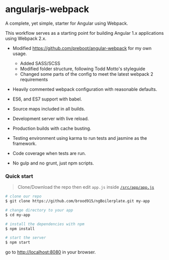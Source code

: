 # angularjs-webpack

A complete, yet simple, starter for Angular using Webpack.

This workflow serves as a starting point for building Angular 1.x applications using Webpack 2.x.

* Modified https://github.com/preboot/angular-webpack for my own usage.
    - Added SASS/SCSS
    - Modified folder structure, following Todd Motto's styleguide
    - Changed some parts of the config to meet the latest webpack 2 requirements
    
* Heavily commented webpack configuration with reasonable defaults.
* ES6, and ES7 support with babel.
* Source maps included in all builds.
* Development server with live reload.
* Production builds with cache busting.
* Testing environment using karma to run tests and jasmine as the framework.
* Code coverage when tests are run.
* No gulp and no grunt, just npm scripts.



### Quick start

> Clone/Download the repo then edit `app.js` inside [`/src/app/app.js`](/src/app/app.js)

```bash
# clone our repo
$ git clone https://github.com/brood915/ngBoilerplate.git my-app

# change directory to your app
$ cd my-app

# install the dependencies with npm
$ npm install

# start the server
$ npm start
```

go to [http://localhost:8080](http://localhost:8080) in your browser.

